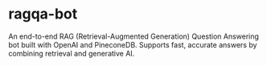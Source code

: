 # ragqa-bot
An end-to-end RAG (Retrieval-Augmented Generation) Question Answering bot built with OpenAI and PineconeDB. Supports fast, accurate answers by combining retrieval and generative AI. 
